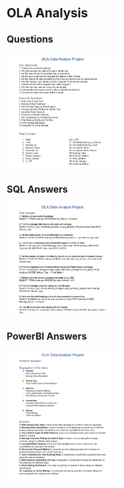 # OLA Analysis

## Questions

<img width="50%" height="50%" alt="scm_img" src="https://github.com/VihanSingh03/Ola-Analysis/blob/main/Questions%20Of%20OLA-Analysis.png">

## SQL Answers 

<img width="50%" height="50%" alt="scm_img" src="https://github.com/VihanSingh03/Ola-Analysis/blob/main/SQL%20answers%20OLA-analysis.png">


## PowerBI Answers 

<img width="50%" height="50%" alt="scm_img" src="https://github.com/VihanSingh03/Ola-Analysis/blob/main/powerBI%20Answers%20OLA-analysis.png">


